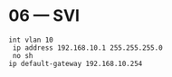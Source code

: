 # 06 — SVI
```text
int vlan 10
 ip address 192.168.10.1 255.255.255.0
 no sh
ip default-gateway 192.168.10.254
```

